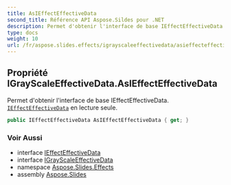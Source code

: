 ```yaml
---
title: AsIEffectEffectiveData
second_title: Référence API Aspose.Sildes pour .NET
description: Permet d'obtenir l'interface de base IEffectEffectiveData. IEffectEffectiveData en lecture seule aspose.slides.effects/ieffecteffectivedata.
type: docs
weight: 10
url: /fr/aspose.slides.effects/igrayscaleeffectivedata/asieffecteffectivedata/
---
```


## Propriété IGrayScaleEffectiveData.AsIEffectEffectiveData

Permet d'obtenir l'interface de base IEffectEffectiveData. [`IEffectEffectiveData`](../../ieffecteffectivedata) en lecture seule.

```csharp
public IEffectEffectiveData AsIEffectEffectiveData { get; }
```

### Voir Aussi

* interface [IEffectEffectiveData](../../ieffecteffectivedata)
* interface [IGrayScaleEffectiveData](../../igrayscaleeffectivedata)
* namespace [Aspose.Slides.Effects](../../igrayscaleeffectivedata)
* assembly [Aspose.Slides](../../../)

<!-- DO NOT EDIT: généré par xmldocmd pour Aspose.Slides.dll -->